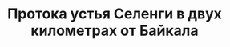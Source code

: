 ---
title: 'Протока устья Селенги в двух километрах от Байкала'
location: ''
tags: [all, 2011]
categories: [across-baikal-2011]
---